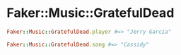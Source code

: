 # Faker::Music::GratefulDead

```ruby
Faker::Music::GratefulDead.player #=> "Jerry Garcia"

Faker::Music::GratefulDead.song #=> "Cassidy"
```

